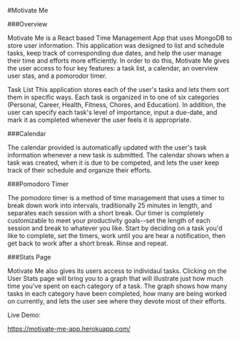 #Motivate Me 

###Overview

Motivate Me is a React based Time Management App that uses MongoDB to store user information. This application was designed to list and schedule tasks, keep track of corresponding due dates, and help the user manage their time and efforts more efficiently. In order to do this, Motivate Me gives the user access to four key features: a task list, a calendar, an overview user stas, and a pomorodor timer.

Task List This application stores each of the user's tasks and lets them sort them in specific ways. Each task is organized in to one of six categories (Personal, Career, Health, Fitness, Chores, and Education). In addition, the user can specify each task's level of importance, input a due-date, and mark it as completed whenever the user feels it is appropriate.

###Calendar

The calendar provided is automatically updated with the user's task information whenever a new task is submitted. The calendar shows when a task was created, when it is due to be competed, and lets the user keep track of their schedule and organize their efforts.

###Pomodoro Timer

The pomodoro timer is a method of time management that uses a timer to break down work into intervals, traditionally 25 minutes in length, and separates each session with a short break. Our timer is completely customizable to meet your productivity goals--set the length of each session and break to whatever you like. Start by deciding on a task you'd like to complete, set the timers, work until you are hear a notification, then get back to work after a short break. Rinse and repeat.

###Stats Page

Motivate Me also gives its users access to individaul tasks. Clicking on the User Stats page will bring you to a graph that will illustrate just how much time you've spent on each category of a task. The graph shows how many tasks in each category have been completed, how many are being worked on currently, and lets the user see where they devote most of their efforts.

Live Demo:

https://motivate-me-app.herokuapp.com/
